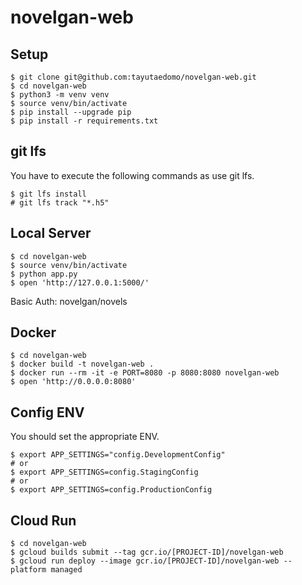 # novelgan-web

## Setup
```
$ git clone git@github.com:tayutaedomo/novelgan-web.git
$ cd novelgan-web
$ python3 -m venv venv
$ source venv/bin/activate
$ pip install --upgrade pip
$ pip install -r requirements.txt
```


## git lfs
You have to execute the following commands as use git lfs.
```
$ git lfs install
# git lfs track "*.h5"
```


## Local Server
```
$ cd novelgan-web
$ source venv/bin/activate
$ python app.py
$ open 'http://127.0.0.1:5000/'
```
Basic Auth: novelgan/novels


## Docker
```
$ cd novelgan-web
$ docker build -t novelgan-web .
$ docker run --rm -it -e PORT=8080 -p 8080:8080 novelgan-web
$ open 'http://0.0.0.0:8080'
```


## Config ENV
You should set the appropriate ENV.
```
$ export APP_SETTINGS="config.DevelopmentConfig"
# or
$ export APP_SETTINGS=config.StagingConfig
# or
$ export APP_SETTINGS=config.ProductionConfig
```


## Cloud Run
```
$ cd novelgan-web
$ gcloud builds submit --tag gcr.io/[PROJECT-ID]/novelgan-web
$ gcloud run deploy --image gcr.io/[PROJECT-ID]/novelgan-web --platform managed
```

